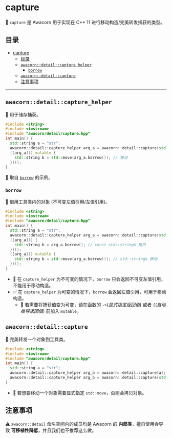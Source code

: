 # capture

:briefcase: `capture` 是 Awacorn 用于实现在 C++ 11 进行移动构造/完美转发捕获的类型。

## 目录

- [capture](#capture)
  - [目录](#目录)
  - [`awacorn::detail::capture_helper`](#awacorndetailcapture_helper)
    - [`borrow`](#borrow)
  - [`awacorn::detail::capture`](#awacorndetailcapture)
  - [注意事项](#注意事项)

---

## `awacorn::detail::capture_helper`

:briefcase: 用于储存捕获。

```cpp
#include <string>
#include <iostream>
#include "awacorn/detail/capture.hpp"
int main() {
  std::string a = "str";
  awacorn::detail::capture_helper arg_a = awacorn::detail::capture(std::move(a));
  ([arg_a]() mutable {
    std::string b = std::move(arg_a.borrow()); // 移动
  })();
}
```

:memo: 取自 [`borrow`](#borrow) 的示例。

### `borrow`

:open_file_folder: 借用工具类内的对象 (不可变左值引用/左值引用)。

```cpp
#include <string>
#include <iostream>
#include "awacorn/detail/capture.hpp"
int main() {
  std::string a = "str";
  awacorn::detail::capture_helper arg_a = awacorn::detail::capture(std::move(a));
  ([arg_a]() {
    std::string b = arg_a.borrow(); // const std::string& 拷贝
  })();
  ([arg_a]() mutable {
    std::string b = std::move(arg_a.borrow()); // std::string& 移动
  })();
}
```

- :no_entry_sign: 在 `capture_helper` 为不可变的情况下，`borrow` 只会返回不可变左值引用，不能用于移动构造。
- :white_check_mark: 在 `capture_helper` 为可变的情况下，`borrow` 会返回左值引用，可用于移动构造。
  - :beginner: 若需要将捕获值变为可变，请在函数的 `->`(_显式指定返回值_) 或者 `{`(_自动推导返回值_) 前加入 `mutable`。

## `awacorn::detail::capture`

:open_file_folder: 完美转发一个对象到工具类。

```cpp
#include <string>
#include <iostream>
#include "awacorn/detail/capture.hpp"
int main() {
  std::string a = "str";
  awacorn::detail::capture_helper arg_b = awacorn::detail::capture(a); // 复制
  awacorn::detail::capture_helper arg_b = awacorn::detail::capture(std::move(a)); // 移动
}
```

- :beginner: 若想要移动一个对象需要显式指定 `std::move`，否则会拷贝对象。

## 注意事项

:warning: `awacorn::detail` 命名空间内的成员均是 Awacorn 的 **内部类**，擅自使用会导致 **可移植性降低**，并且我们也不推荐这么做。
